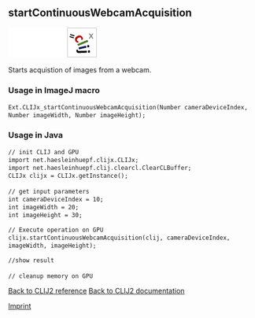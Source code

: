 ## startContinuousWebcamAcquisition
<img src="images/mini_empty_logo.png"/><img src="images/mini_empty_logo.png"/><img src="images/mini_clijx_logo.png"/>

Starts acquistion of images from a webcam.

### Usage in ImageJ macro
```
Ext.CLIJx_startContinuousWebcamAcquisition(Number cameraDeviceIndex, Number imageWidth, Number imageHeight);
```


### Usage in Java
```
// init CLIJ and GPU
import net.haesleinhuepf.clijx.CLIJx;
import net.haesleinhuepf.clij.clearcl.ClearCLBuffer;
CLIJx clijx = CLIJx.getInstance();

// get input parameters
int cameraDeviceIndex = 10;
int imageWidth = 20;
int imageHeight = 30;
```

```
// Execute operation on GPU
clijx.startContinuousWebcamAcquisition(clij, cameraDeviceIndex, imageWidth, imageHeight);
```

```
//show result

// cleanup memory on GPU
```


[Back to CLIJ2 reference](https://clij.github.io/clij2-docs/reference)
[Back to CLIJ2 documentation](https://clij.github.io/clij2-docs)

[Imprint](https://clij.github.io/imprint)
